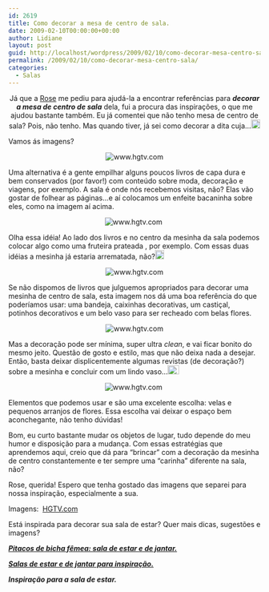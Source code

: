 ```yaml
---
id: 2619
title: Como decorar a mesa de centro de sala.
date: 2009-02-10T00:00:00+00:00
author: Lidiane
layout: post
guid: http://localhost/wordpress/2009/02/10/como-decorar-mesa-centro-sala/
permalink: /2009/02/10/como-decorar-mesa-centro-sala/
categories:
  - Salas
---
```

<p style="text-align: center;">
  Já que a <a href="http://receitinhasefrescurinhas.blogspot.com/" target="_blank">Rose</a> me pediu para ajudá-la a encontrar referências para <strong><em>decorar a mesa de centro de sala</em></strong> dela, fui a procura das inspirações, o que me ajudou bastante também. Eu já comentei que não tenho mesa de centro de sala? Pois, não tenho. Mas quando tiver, já sei como decorar a dita cuja&#8230;<a href="http://www.trololodemulher.com.br/blog/wp-content/uploads/2009/02/clip-image00168.gif"><img style="display: inline;" title="clip_image001[6]" src="http://www.trololodemulher.com.br/blog/wp-content/uploads/2009/02/clip-image0016-thumb8.gif" alt="clip_image001[6]" width="18" height="18" /></a>
</p>

Vamos ás imagens?

<p style="text-align: center;">
  <img class="aligncenter" title="www.hgtv.com" src="http://img.hgtv.com/HGTV/2007/09/07/shabby-chic-coffee-table_lg.jpg" alt="www.hgtv.com" />
</p>

Uma alternativa é a gente empilhar alguns poucos livros de capa dura e bem conservados (por favor!) com conteúdo sobre moda, decoração e viagens, por exemplo. A sala é onde nós recebemos visitas, não? Elas vão gostar de folhear as páginas…e aí colocamos um enfeite bacaninha sobre eles, como na imagem aí acima.

<p style="text-align: center;">
  <img class="aligncenter" title="www.hgtv.com" src="http://img.hgtv.com/HGTV/2007/09/07/boris-bowl-coffee-table_lg.jpg" alt="www.hgtv.com" /> 
</p>

Olha essa idéia! Ao lado dos livros e no centro da mesinha da sala podemos colocar algo como uma fruteira prateada , por exemplo. Com essas duas idéias a mesinha já estaria arrematada, não?[<img style="display: inline;" title="clip_image001[8]" src="http://www.trololodemulher.com.br/blog/wp-content/uploads/2009/02/clip-image0018-thumb4.gif" alt="clip_image001[8]" width="18" height="18" />](http://www.trololodemulher.com.br/blog/wp-content/uploads/2009/02/clip-image00184.gif)

<p style="text-align: center;">
  <img class="aligncenter" title="www.hgtv.com" src="http://img.hgtv.com/HGTV/2007/09/07/moline-coffee-table-containers_lg.jpg" alt="www.hgtv.com" />
</p>

Se não dispomos de livros que julguemos apropriados para decorar uma mesinha de centro de sala, esta imagem nos dá uma boa referência do que poderíamos usar: uma bandeja, caixinhas decorativas, um castiçal, potinhos decorativos e um belo vaso para ser recheado com belas flores.

<p style="text-align: center;">
  <img class="aligncenter" title="www.hgtv.com" src="http://img.hgtv.com/HGTV/2007/08/30/ameeliah-coffee-table-simple_lg.jpg" alt="www.hgtv.com" />
</p>

Mas a decoração pode ser mínima, super ultra _clean_, e vai ficar bonito do mesmo jeito. Questão de gosto e estilo, mas que não deixa nada a desejar. Então, basta deixar displicentemente algumas revistas (de decoração?) sobre a mesinha e concluir com um lindo vaso…[<img style="display: inline;" title="clip_image001[10]" src="http://www.trololodemulher.com.br/blog/wp-content/uploads/2009/02/clip-image00110-thumb2.gif" alt="clip_image001[10]" width="23" height="18" />](http://www.trololodemulher.com.br/blog/wp-content/uploads/2009/02/clip-image001102.gif)

<p style="text-align: center;">
  <img class="aligncenter" title="www.hgtv.com" src="http://img.hgtv.com/HGTV/2007/08/30/stephotographs-coffee-table_lg.jpg" alt="www.hgtv.com" /> 
</p>

Elementos que podemos usar e são uma excelente escolha: velas e pequenos arranjos de flores. Essa escolha vai deixar o espaço bem aconchegante, não tenho dúvidas!

Bom, eu curto bastante mudar os objetos de lugar, tudo depende do meu humor e disposição para a mudança. Com essas estratégias que aprendemos aqui, creio que dá para “brincar” com a decoração da mesinha de centro constantemente e ter sempre uma “carinha” diferente na sala, não?

Rose, querida! Espero que tenha gostado das imagens que separei para nossa inspiração, especialmente a sua.

Imagens:  <a href="http://www.hgtv.com/" target="_blank">HGTV.com</a>

Está inspirada para decorar sua sala de estar? Quer mais dicas, sugestões e imagens?

**_<a href="http://www.trololodemulher.com.br/2010/04/09/sala-de-estar-e-de-jantar/" target="_self">Pitacos de bicha fêmea: sala de estar e de jantar.</a>_**

**_<a href="http://www.trololodemulher.com.br/2009/04/12/decoracao-sala-estar-jantar/" target="_self">Salas de estar e de jantar para inspiração.</a>_**

**_Inspiração para a sala de estar._**